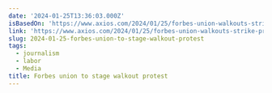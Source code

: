 ```yaml
---
date: '2024-01-25T13:36:03.000Z'
isBasedOn: 'https://www.axios.com/2024/01/25/forbes-union-walkouts-strike-protest'
link: 'https://www.axios.com/2024/01/25/forbes-union-walkouts-strike-protest'
slug: 2024-01-25-forbes-union-to-stage-walkout-protest
tags:
  - journalism
  - labor
  - Media
title: Forbes union to stage walkout protest
---
```


